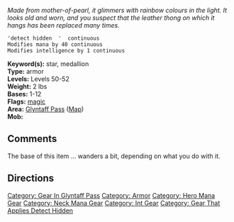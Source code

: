 *Made from mother-of-pearl, it glimmers with rainbow colours in the
light. It looks old and worn, and you suspect that the leather thong on
which it hangs has been replaced many times.*

`'detect hidden  '  continuous`  
`Modifies mana by 40 continuous`  
`Modifies intelligence by 1 continuous`

**Keyword(s):** star, medallion  
**Type:** armor  
**Levels:** Levels 50-52  
**Weight:** 2 lbs  
**Bases:** 1-12  
**Flags:** [magic](Magic_Flag.md "wikilink")  
**Area:** [ Glyntaff Pass](:Category:_Glyntaff_Pass.md "wikilink")
([Map](Glyntaff_Pass_Map.md "wikilink"))  
**Mob:**  

## Comments

The base of this item ... wanders a bit, depending on what you do with
it.

## Directions

[Category: Gear In Glyntaff
Pass](Category:_Gear_In_Glyntaff_Pass "wikilink") [Category:
Armor](Category:_Armor "wikilink") [Category: Hero Mana
Gear](Category:_Hero_Mana_Gear "wikilink") [Category: Neck Mana
Gear](Category:_Neck_Mana_Gear "wikilink") [Category: Int
Gear](Category:_Int_Gear "wikilink") [Category: Gear That Applies Detect
Hidden](Category:_Gear_That_Applies_Detect_Hidden "wikilink")

